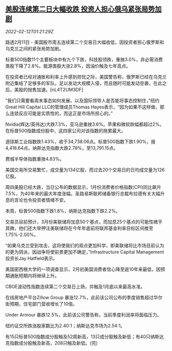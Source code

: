 <!--1644629462000-->
[美股连续第二日大幅收跌 投资人担心俄乌紧张局势加剧](https://cn.reuters.com/article/us-stock-market-ukraine-crisis-0212-idCNKBS2KH01C)
------

<div><i>2022-02-12T01:21:29Z</i></div><p>路透2月11日 - 美国股市周五连续第二个交易日大幅收低，因投资者担心俄罗斯和乌克兰之间的紧张局势加剧。</p><p>标普500指数11个主要板块中有九个下跌，科技股领跌，重挫3.0%，非必需消费类股下降了2.8%。能源类股大涨2.8%，因油价触及七年高点。</p><p>在投资者已经对通胀和利率上升感到担忧之际，美国警告称，俄罗斯已经在乌克兰附近集结了足够多的军队，足以发动大规模入侵，而且随时可能发动空袭，在此之后，美股的抛售加速。[nL4T2UM3DF]</p><p>“我们只需要看周末事态如何发展，以及国际领导人是否能将事态控制住，”纽约Great Hill Capital LLC的管理成员Thomas Hayes表示，“因为如果不这样做，那么连锁反应可能是实质性的，而这正是市场所担心的。”</p><p>Nvidia(辉达/英伟达)大跌7.3%，亚马逊重挫3.6%。苹果和微软跌幅都超过2%。在标普500指数成份股中，这四家公司对该指数的拖累最大。</p><p>道琼斯工业指数跌1.43%，收于34,738.06点。标普500指数下跌1.90%，报4,418.64点。纳斯达克指数大跌2.78%，至13,791.15点。</p><p>费城半导体指数重挫4.83%。</p><p>美国交易所交易繁忙，成交量为134亿股，而过去20个交易日的日均成交量为126亿股。</p><p>周四美股已经大跌，当日公布的数据显示，1月份消费者价格指数(CPI)同比飙升7.5%，为40年来的最大年度涨幅。圣路易斯联邦储备银行总裁布拉德有关大幅升息的言论也令投资者情绪不安。</p><p>本周，标普500指数下跌1.8%，纳斯达克指数下跌2.2%。</p><p>交易员目前预计，3月份美联储将加息50个基点，而加息25个基点的可能性微乎其微，他们还大举押注美联储将在今年年底前将联邦基金利率目标区间推至1.75%-2.00%。</p><p>“如果乌克兰受到攻击，这将使我们的观点更加科学，即美联储将比市场目前认为的更为鸽派，因战争将使前景更加不确定，”Infrastructure Capital Management投资长Jay Hatfield表示。</p><p>美国密西根大学的一项调查显示，2月初美国消费者信心降至逾10年来最低，因预期通胀短期内将继续上升。</p><p>CBOE波动性指数连续第二个交易日上扬，并触及1月底以来最高水准。</p><p>在线房地产平台Zillow Group 暴涨12.7%，此前该公司公布的季度销售超过华尔街预期，住宅部门营收增长了10倍。</p><p>Under Armour 暴跌12.5%，此前该公司警告称，当前季度利润率将面临压力。</p><p>纽约证交所跌涨股家数比为2.40:1；纳斯达克市场为2.54:1。</p><p>有15只标普500指数成分股触及52周新高，13只成分股触及新低；有40只纳斯达克指数成分股触及新高，208只触及新低。(完)</p>
